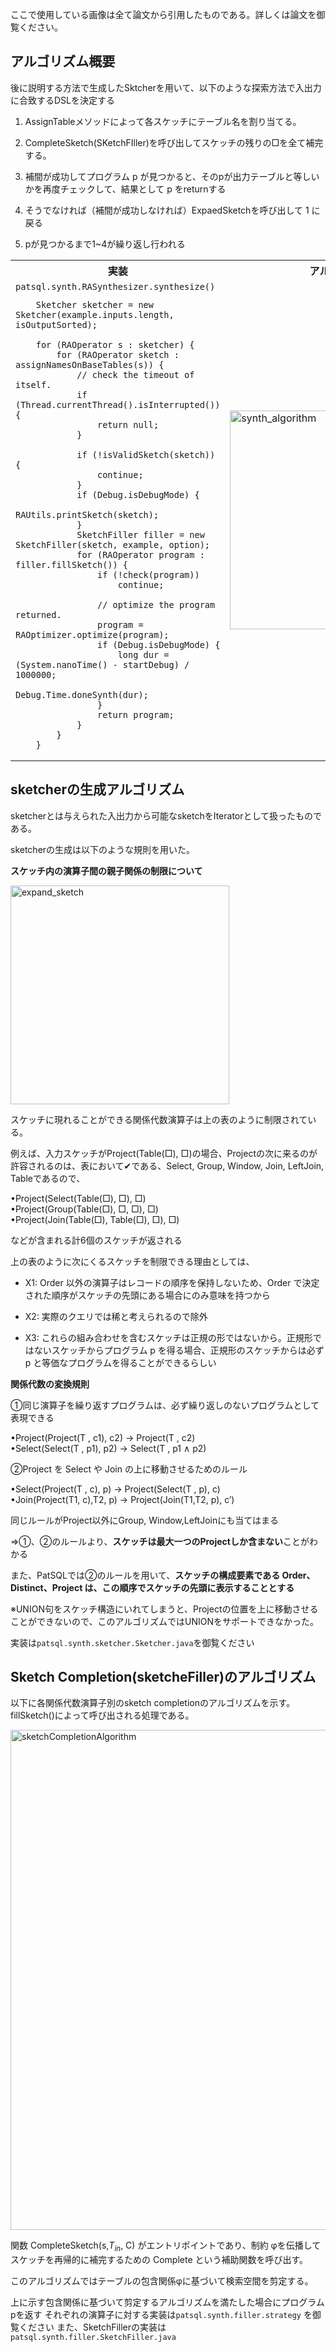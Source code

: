ここで使用している画像は全て論文から引用したものである。詳しくは論文を御覧ください。
## アルゴリズム概要

後に説明する方法で生成したSktcherを用いて、以下のような探索方法で入出力に合致するDSLを決定する

1. AssignTableメソッドによって各スケッチにテーブル名を割り当てる。

2. CompleteSketch(SKetchFIller)を呼び出してスケッチの残りの□を全て補完する。

3. 補間が成功してプログラム p が見つかると、そのpが出力テーブルと等しいかを再度チェックして、結果として p をreturnする

4. そうでなければ（補間が成功しなければ）ExpaedSketchを呼び出して 1 に戻る

5. pが見つかるまで1~4が繰り返し行われる

<table>
	<tr>
		<th>実装</th><th>アルゴリズム</th>
	</tr>
	<tr>
		<td>
<code>patsql.synth.RASynthesizer.synthesize()</code>
<java>
    
		Sketcher sketcher = new Sketcher(example.inputs.length, isOutputSorted);

		for (RAOperator s : sketcher) {
			for (RAOperator sketch : assignNamesOnBaseTables(s)) {
				// check the timeout of itself.
				if (Thread.currentThread().isInterrupted()) {
					return null;
				}

				if (!isValidSketch(sketch)) {
					continue;
				}
				if (Debug.isDebugMode) {
					RAUtils.printSketch(sketch);
				}
				SketchFiller filler = new SketchFiller(sketch, example, option);
				for (RAOperator program : filler.fillSketch()) {
					if (!check(program))
						continue;

					// optimize the program returned.
					program = RAOptimizer.optimize(program);
					if (Debug.isDebugMode) {
						long dur = (System.nanoTime() - startDebug) / 1000000;
						Debug.Time.doneSynth(dur);
					}
					return program;
				}
			}
		}
</java>
		</td>
		<td><img width="350" alt="synth_algorithm" src="https://user-images.githubusercontent.com/63132753/131972806-0b3c48d5-cb19-4509-ac93-9864b3c1e391.PNG" ></td>
	</tr>
</table>


## sketcherの生成アルゴリズム

sketcherとは与えられた入出力から可能なsketchをIteratorとして扱ったものである。

sketcherの生成は以下のような規則を用いた。

**スケッチ内の演算子間の親子関係の制限について**

<img width="350" alt="expand_sketch" src="https://user-images.githubusercontent.com/63132753/131973191-8cad185b-200f-4af1-a5a3-9a1c9225313f.PNG">

スケッチに現れることができる関係代数演算子は上の表のように制限されている。

例えば、入力スケッチがProject(Table(□), □)の場合、Projectの次に来るのが許容されるのは、表において✔である、Select, Group, Window, Join, LeftJoin, Tableであるので、

•Project(Select(Table(□), □), □)  
•Project(Group(Table(□), □, □), □)  
•Project(Join(Table(□), Table(□), □), □)  

などが含まれる計6個のスケッチが返される

上の表のように次にくるスケッチを制限できる理由としては、

* X1:  Order 以外の演算子はレコードの順序を保持しないため、Order で決定された順序がスケッチの先頭にある場合にのみ意味を持つから

* X2:  実際のクエリでは稀と考えられるので除外

* X3:  これらの組み合わせを含むスケッチは正規の形ではないから。正規形ではないスケッチからプログラム p を得る場合、正規形のスケッチからは必ず p と等価なプログラムを得ることができるらしい

**関係代数の変換規則**

①同じ演算子を繰り返すプログラムは、必ず繰り返しのないプログラムとして表現できる

•Project(Project(T , c1), c2) → Project(T , c2)  
•Select(Select(T , p1), p2) → Select(T , p1 ∧ p2)  

②Project を Select や Join の上に移動させるためのルール

•Select(Project(T , c), p) → Project(Select(T , p), c)  
•Join(Project(T1, c),T2, p) → Project(Join(T1,T2, p), c′)  

同じルールがProject以外にGroup, Window,LeftJoinにも当てはまる

⇒①、②のルールより、**スケッチは最大一つのProjectしか含まない**ことがわかる 


また、PatSQLでは②のルールを用いて、**スケッチの構成要素である Order、Distinct、Project は、この順序でスケッチの先頭に表示することとする**

※UNION句をスケッチ構造にいれてしまうと、Projectの位置を上に移動させることができないので、このアルゴリズムではUNIONをサポートできなかった。

実装は`patsql.synth.sketcher.Sketcher.java`を御覧ください

## Sketch Completion(sketcheFiller)のアルゴリズム

以下に各関係代数演算子別のsketch completionのアルゴリズムを示す。fillSketch()によって呼び出される処理である。

<img width="800" alt="sketchCompletionAlgorithm" src="https://user-images.githubusercontent.com/63132753/131972971-e5931637-a4cc-4ef9-8b1f-9f5b991662fa.PNG">

関数 CompleteSketch(s,$T_{in}$, C) がエントリポイントであり、制約 φを伝播してスケッチを再帰的に補完するための Complete という補助関数を呼び出す。

このアルゴリズムではテーブルの包含関係φに基づいて検索空間を剪定する。

上に示す包含関係に基づいて剪定するアルゴリズムを満たした場合にプログラムpを返す
それぞれの演算子に対する実装は`patsql.synth.filler.strategy` を御覧ください
また、SketchFillerの実装は`patsql.synth.filler.SketchFiller.java`


